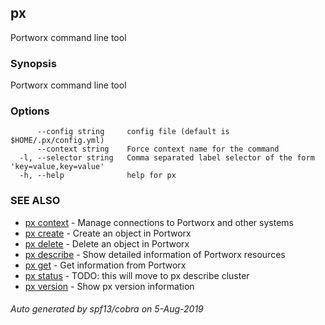 ## px

Portworx command line tool

### Synopsis

Portworx command line tool

### Options

```
      --config string     config file (default is $HOME/.px/config.yml)
      --context string    Force context name for the command
  -l, --selector string   Comma separated label selector of the form 'key=value,key=value'
  -h, --help              help for px
```

### SEE ALSO

* [px context](px_context.md)	 - Manage connections to Portworx and other systems
* [px create](px_create.md)	 - Create an object in Portworx
* [px delete](px_delete.md)	 - Delete an object in Portworx
* [px describe](px_describe.md)	 - Show detailed information of Portworx resources
* [px get](px_get.md)	 - Get information from Portworx
* [px status](px_status.md)	 - TODO: this will move to px describe cluster
* [px version](px_version.md)	 - Show px version information

###### Auto generated by spf13/cobra on 5-Aug-2019
